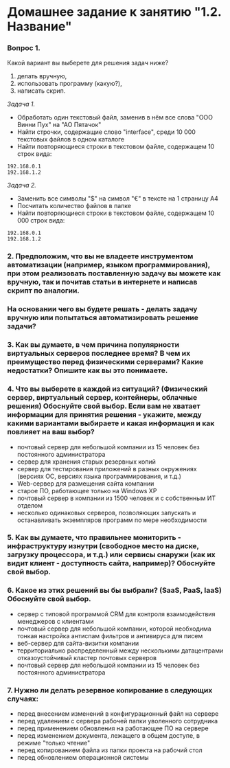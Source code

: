 # Домашнее задание к занятию "1.2. Название"

### Вопрос 1. 

Какой вариант вы выберете для решения задач ниже?
1) делать вручную, 
2) использовать программу (какую?), 
3) написать скрип.

*Задача 1.*
* Обработать один текстовый файл, заменив в нём все слова "ООО Винни Пух" на "АО Пятачок"
* Найти строчки, содержащие слово "interface", среди 10 000 текстовых файлов в одном каталоге
* Найти повторяющиеся строки в текстовом файле, содержащем 10 строк вида: 
```
192.168.0.1 
192.168.1.2
```
*Задача 2.*
* Заменить все символы "$" на символ "€" в тексте на 1 страницу А4
* Посчитать количество файлов в папке
* Найти повторяющиеся строки в текстовом файле, содержащем 10 000 строк вида: 
```
192.168.0.1 
192.168.1.2
```

### 2. Предположим, что вы не владеете инструментом автоматизации (например, языком программирования), при этом реализовать поставленную задачу вы можете как вручную, так и почитав статьи в интернете и написав скрипт по аналогии. 
### На основании чего вы будете решать - делать задачу вручную или попытаться автоматизировать решение задачи? 


### 3. Как вы думаете, в чем причина популярности виртуальных серверов последнее время? В чем их преимущество перед физическими серверами? Какие недостатки? Опишите как вы это понимаете. 


### 4. Что вы выберете в каждой из ситуаций? (Физический сервер, виртуальный сервер, контейнеры, облачные решения) Обоснуйте свой выбор. Если вам не хватает информации для принятия решения - укажите, между какими вариантами выбираете и какая информация и как повлияет на ваш выбор? 
* почтовый сервер для небольшой компании из 15 человек без постоянного администратора
* сервер для хранения старых резервных копий
* сервер для тестирования приложений в разных окружениях (версиях ОС, версиях языка программирования, и т.д.)
* Web-сервер для размещения сайта компании
* старое ПО, работающее только на Windows XP
* почтовый сервер в компании из 1500 человек и с собственным ИТ отделом
* несколько одинаковых серверов, позволяющих запускать и останавливать экземпляров программ по мере необходимости

### 5. Как вы думаете, что правильнее мониторить - инфраструктуру изнутри (свободное место на диске, загрузку процессора, и т.д.) или сервисы снаружи (как их видит клиент - доступность сайта, например)? Обоснуйте свой выбор.

### 6. Какое из этих решений вы бы выбрали? (SaaS, PaaS, IaaS) Обоснуйте свой выбор. 
* сервер с типовой программой CRM для контроля взаимодействия менеджеров с клиентами 
* почтовый сервер для небольшой компании, которой необходима тонкая настройка антиспам фильтров и антивируса для писем
* веб-сервер для сайта-визитки компании
* территориально распределенный между несколькими датацентрами отказоустойчивый кластер почтовых серверов
* почтовый сервер для небольшой компании из 15 человек без постоянного администратора

### 7. Нужно ли делать резервное копирование в следующих случаях:
* перед внесением изменений в конфигурационный файл на сервере
* перед удалением с сервера рабочей папки уволенного сотрудника
* перед применением обновления на работающее ПО на сервере
* перед изменением документа, лежащего в общем доступе, в режиме "только чтение" 
* перед копированием файла из папки проекта на рабочий стол
* перед обновлением операционной системы 
